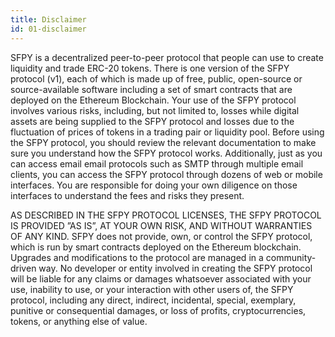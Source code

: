 ```yaml
---
title: Disclaimer
id: 01-disclaimer
---
```


SFPY is a decentralized peer-to-peer protocol that people can use to create liquidity and trade ERC-20 tokens. There is one version of the SFPY protocol (v1), each of which is made up of free, public, open-source or source-available software including a set of smart contracts that are deployed on the Ethereum Blockchain. Your use of the SFPY protocol involves various risks, including, but not limited to, losses while digital assets are being supplied to the SFPY protocol and losses due to the fluctuation of prices of tokens in a trading pair or liquidity pool. Before using the SFPY protocol, you should review the relevant documentation to make sure you understand how the SFPY protocol works. Additionally, just as you can access email email protocols such as SMTP through multiple email clients, you can access the SFPY protocol through dozens of web or mobile interfaces. You are responsible for doing your own diligence on those interfaces to understand the fees and risks they present.

AS DESCRIBED IN THE SFPY PROTOCOL LICENSES, THE SFPY PROTOCOL IS PROVIDED ”AS IS”, AT YOUR OWN RISK, AND WITHOUT WARRANTIES OF ANY KIND. SFPY does not provide, own, or control the SFPY protocol, which is run by smart contracts deployed on the Ethereum blockchain. Upgrades and modifications to the protocol are managed in a community-driven way. No developer or entity involved in creating the SFPY protocol will be liable for any claims or damages whatsoever associated with your use, inability to use, or your interaction with other users of, the SFPY protocol, including any direct, indirect, incidental, special, exemplary, punitive or consequential damages, or loss of profits, cryptocurrencies, tokens, or anything else of value.